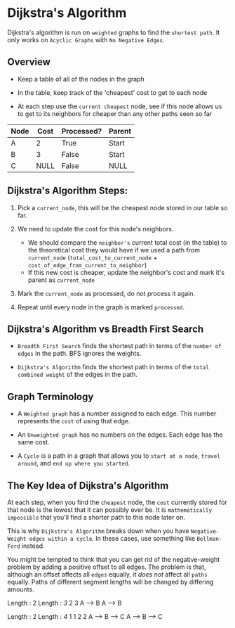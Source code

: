 # Dijkstra's Algorithm

Dijkstra's algorithm is run on `weighted` graphs to find the `shortest path`.
It only works on `Acyclic Graphs` with `No Negative Edges`.

## Overview

- Keep a table of all of the nodes in the graph

- In the table, keep track of the 'cheapest' cost to get to each node

- At each step use the `current cheapest` node, see if this node allows us to get to its neighbors for cheaper than any other paths seen so far

| Node | Cost | Processed? | Parent |
| --- | --- | --- | --- |
| A | 2 | True | Start |
| B | 3 | False | Start |
| C | NULL | False | NULL |



## Dijkstra's Algorithm Steps:
1. Pick a `current_node`, this will be the cheapest node stored in our table so far.

2. We need to update the cost for this node's neighbors.
    - We should compare the `neighbor's` current total cost (in the table) to the theoretical cost they would have if we used a path from `current_node` (`total_cost_to_current_node` + `cost_of_edge_from_current_to_neighbor`)
    - If this new cost is cheaper, update the neighbor's cost and mark it's parent as `current_node`

3. Mark the `current_node` as processed, do not process it again.

4. Repeat until every node in the graph is marked `processed`.




## Dijkstra's Algorithm vs Breadth First Search
- `Breadth First Search` finds the shortest path in terms of the `number of edges` in the path. BFS ignores the weights.

- `Dijkstra's Algorithm` finds the shortest path in terms of the `total combined weight` of the edges in the path.


## Graph Terminology
- A `Weighted graph` has a number assigned to each edge. This number represents the `cost` of using that edge.
- An `Unweighted graph` has no numbers on the edges. Each edge has the same cost.

- A `Cycle` is a path in a graph that allows you to `start at a node`, `travel around`, and `end up where you started`.



## The Key Idea of Dijkstra's Algorithm
At each step, when you find the `cheapest` node, the `cost` currently stored for that node is the lowest that it can possibly ever be.
It is `mathematically impossible` that you'll find a shorter path to this node later on.

This is why `Dijkstra's Algorithm` breaks down when you have `Negative-Weight edges within a cycle`.
In these cases, use something like `Bellman-Ford` instead.

You might be tempted to think that you can get rid of the negative-weight problem by adding a positive offset to all edges.
The problem is that, although an offset affects all `edges` equally, it *does not* affect all `paths` equally.
Paths of different segment lengths will be changed by differing amounts.

Length : 2                      Length : *3*
     2                               3
A   -->     B                   A   -->     B 


Length : 2                      Length : *4*
     1           1                   2           2
A   -->     B   -->     C       A   -->     B   -->     C

